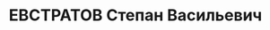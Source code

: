 ---
title: ЕВСТРАТОВ Степан Васильевич
description: 'Род. в 1898, Свердловская обл., Нижнетагильский р-н, п. Висим, русский.
  Проживал: Свердловская обл., Нижнетагильский р-н, п. Висим. "Союззолото", старатель

  Арестован 30.12.1936. Приговор: 04.05.1937 – ВМН. Расстрелян 04.05.1937'
---